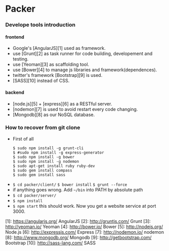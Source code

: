 Packer
=========

### Develope tools introduction

#### frontend
* Google's [AngularJS][1] used as framework.
* use [Grunt][2] as task runner for code building, developement and testing.
* use [Yeoman][3] as scaffolding tool.
* use [Bower][4] to manage js libraries and framework(dependences).
* twitter's framework [Bootstrap][9] is used.
* [SASS][10] instead of CSS.

#### backend
* [node.js][5] + [express][6] as a RESTful server.
* [nodemon][7] is used to avoid restart every code changing.
* [Mongodb][8] as our NoSQL database.


### How to recover from git clone
* First of all
  ```
  $ sudo npm install -g grunt-cli
  $ #sudo npm install -g express-generator
  $ sudo npm install -g bower
  $ sudo npm install -g nodemon
  $ sudo apt-get install ruby ruby-dev 
  $ sudo gem install compass
  $ sudo gem install sass
  ```
* `$ cd packer/client/`
  `$ bower install`
  `$ grunt --force`
* if anything goes wrong. Add `~/bin` into PATH by absolute path
* `$ cd packer/server/`
* `$ npm install`
* `$ npm start` this should work. Now you get a website service at port 3000.

[1]: https://angularjs.org/ AngularJS
[2]: http://gruntjs.com/ Grunt
[3]: http://yeoman.io/ Yeoman
[4]: http://bower.io/ Bower
[5]: http://nodejs.org/ Node.js
[6]: http://expressjs.com/ Express
[7]: http://nodemon.io/ nodemon
[8]: http://www.mongodb.org/ Mongodb
[9]: http://getbootstrap.com/ Bootstrap
[10]: http://sass-lang.com/ SASS
